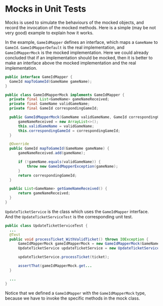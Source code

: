 # Mocks in Unit Tests

Mocks is used to simulate the behaviours of the mocked objects, and record the invocation of the mocked methods. Here is a simple (may be not very good) example to explain how it works.

In the example, `GameIdMapper` defines an interface, which maps a `GameName` to `GameId`. `GameIdMapperDefault` is the real implementation, and `GameIdMapperMock` is the mocked implementation. Here we could already concluded that if an implementation should be mocked, then it is better to make an interface above the mocked implementation and the real implementation.

  ```java
public interface GameIdMapper {
    GameId mapToGameId(GameName gameName);
}

public class GameIdMapperMock implements GameIdMapper {
    private final List<GameName> gameNameReceived;
    private final GameName validGameName;
    private final GameId correspondingGameId;

    public GameIdMapperMock(GameName validGameName, GameId correspondingGameId) {
        gameNameReceived = new ArrayList<>();
        this.validGameName = validGameName;
        this.correspondingGameId = correspondingGameId;
    }

    @Override
    public GameId mapToGameId(GameName gameName) {
        gameNameReceived.add(gameName);

        if (!gameName.equals(validGameName)) {
            throw new GameIdMapperException(gameName);
        }
        return correspondingGameId;
    }

    public List<GameName> getGameNameReceived() {
        return gameNameReceived;
    }
}
  ```

`UpdateTicketService` is the class which uses the `GameIdMapper` interface. And the `UpdateTicketServiceTest` is the corresponding unit test.

  ```java
public class UpdateTicketServiceTest {
    ...
    @Test
    public void processTicket_WithValidTicket() throws IOException {
        GameIdMapperMock gameIdMapperMock = new GameIdMapperMock(GameName.of("hw"), GameId.of("hello world"));
        UpdateTicketService updateTicketService = new UpdateTicketService(gameIdMapperMock);

        updateTicketService.processTicket(ticket);

        assertThat(gameIdMapperMock.get...
    }

    ...
}
  ```

Notice that we defined a `GameIdMapper` with the `GameIdMapperMock` type, because we have to invoke the specific methods in the mock class.
